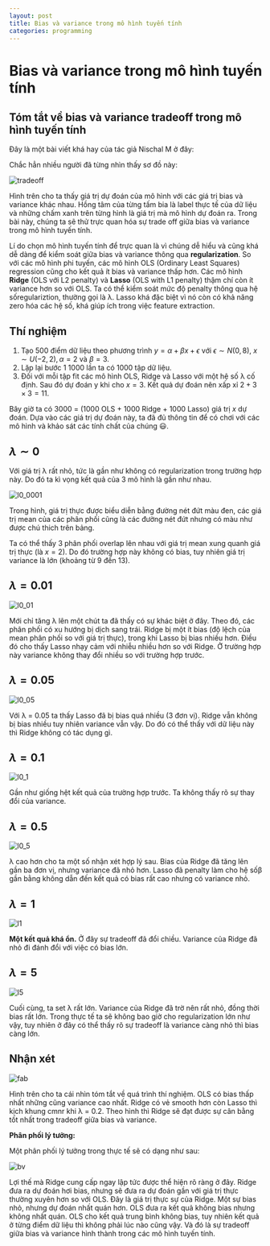 ```yaml
---
layout: post
title: Bias và variance trong mô hình tuyến tính
categories: programming
---
```


# Bias và variance trong mô hình tuyến tính

## Tóm tắt về bias và variance tradeoff trong mô hình tuyến tính

Đây là một bài viết khá hay của tác giả Nischal M ở đây: 

Chắc hẳn nhiều người đã từng nhìn thấy sơ đồ này:

![tradeoff](img/bias-variance/Untitled.png)

Hình trên cho ta thấy giá trị dự đoán của mô hình với các giá trị bias và variance khác nhau. Hồng tâm của từng tấm bia là label thực tế của dữ liệu và những chấm xanh trên từng hình là giá trị mà mô hình dự đoán ra. Trong bài này, chúng ta sẽ thử trực quan hóa sự trade off giữa bias và variance trong mô hình tuyến tính.

Lí do chọn mô hình tuyến tính để trực quan là vì chúng dễ hiểu và cũng khá dễ dàng để kiểm soát giữa bias và variance thông qua **regularization**. So với các mô hình phi tuyến, các mô hình OLS (Ordinary Least Squares) regression cũng cho kết quả ít bias và variance thấp hơn. Các mô hình **Ridge** (OLS với L2 penalty) và **Lasso** (OLS with L1 penalty) thậm chí còn ít variance hơn so với OLS. Ta có thể kiểm soát mức độ penalty thông qua hệ sốregulariztion, thường gọi là λ. Lasso khá đặc biệt vì nó còn có khả năng zero hóa các hệ số, khá giúp ích trong việc feature extraction.

## Thí nghiệm

1. Tạo 500 điểm dữ liệu theo phương trình $y = α+ βx + ϵ$ với $ϵ \sim N(0, 8)$, $x \sim U(-2, 2), α = 2$ và $β = 3$.
2. Lặp lại bước 1 $1000$ lần ta có 1000 tập dữ liệu.
3. Đối với mỗi tập fit các mô hình OLS, Ridge và Lasso với một hệ số λ cố định. Sau đó dự đoán y khi cho $x = 3$. Kết quả dự đoán nên xấp xỉ  $2 + 3 \times 3 = 11$.

Bây giờ ta có 3000 = (1000 OLS + 1000 Ridge + 1000 Lasso) giá trị $x$ dự đoán. Dựa vào các giá trị dự đoán này, ta đã đủ thông tin để có chơi với các mô hình và khảo sát các tính chất của chúng 😃.

## $λ \sim 0$

Với giá trị λ rất nhỏ, tức là gần như không có regularization trong trường hợp này. Do đó ta kì vọng kết quả của 3 mô hình là gần như nhau.

![l0_0001](img/bias-variance/I0_0001.png)

Trong hình, giá trị thực được biểu diễn bằng đường nét đứt màu đen, các giá trị mean của các phân phối cũng là các đường nét đứt nhưng có màu như được chú thich trên bảng.

Ta có thể thấy 3 phân phối overlap lên nhau với giá trị mean xung quanh giá trị thực (là $x = 2$). Do đó trường hợp này không có bias, tuy nhiên giá trị variance là lớn (khoảng từ 9 đến 13).

## $λ = 0.01$

![l0_01](img/bias-variance/l0_1.png)

Mới chỉ tăng λ lên một chút ta đã thấy có sự khác biệt ở đây. Theo đó, các phân phối có xu hướng bị dịch sang trái. Ridge bị một ít bias (độ lệch của mean phân phối so với giá trị thực), trong khi Lasso bị bias nhiều hơn. Điều đó cho thấy Lasso nhạy cảm với nhiễu nhiều hơn so với Ridge. Ở trường hợp này variance không thay đổi nhiều so với trường hợp trước.

## $λ = 0.05$

![l0_05](img/bias-variance/l0_05.png)

Với λ = 0.05 ta thấy Lasso đã bị bias quá nhiều (3 đơn vị). Ridge vẫn không bị bias nhiều tuy nhiên variance vẫn vậy. Do đó có thể thấy với dữ liệu này thì Ridge không có tác dụng gì.

## $λ = 0.1$

![l0_1](img/bias-variance/l0_1.png)

Gần như giống hệt kết quả của trường hợp trước. Ta không thấy rõ sự thay đổi của variance.

## $λ = 0.5$

![l0_5](img/bias-variance/l0_5.png)

λ cao hơn cho ta một số nhận xét hợp lý sau. Bias của Ridge đã tăng lên gần ba đơn vị, nhưng variance đã nhỏ hơn. Lasso đã penalty làm cho hệ sốβ  gần bằng không dẫn đến kết quả có bias rất cao nhưng có variance nhỏ.

## $λ = 1$

![l1](img/bias-variance/l1.png)

**Một kết quả khá ổn.** Ở đây sự tradeoff đã đổi chiều. Variance của Ridge đã nhỏ đi đánh đổi với việc có bias lớn.

## $λ = 5$

![I5](img/bias-variance/l5.png)

Cuối cùng, ta set λ rất lớn. Variance của Ridge đã trờ nên rất nhỏ, đồng thời bias rất lớn. Trong thực tế ta sẽ không bao giờ cho regularization lớn như vậy, tuy nhiên ở đây có thể thấy rõ sự tradeoff là variance càng nhỏ thì bias càng lớn.

## Nhận xét

![fab](img/bias-variance/fabricated.png)

Hình trên cho ta cái nhìn tóm tắt về quá trình thí nghiệm. OLS có bias thấp nhất những cũng variance cao nhất. Ridge có vẻ smooth hơn còn Lasso thì kịch khung cmnr khi λ = 0.2. Theo hình thì Ridge sẽ đạt được sự cân bằng tốt nhất trong tradeoff giữa bias và variance.

**Phân phối lý tưởng:**

Một phân phối lý tưởng trong thực tế sẽ có dạng như sau:

![bv](img/bias-variance/bvplot.png)

Lợi thế mà Ridge cung cấp ngay lập tức được thể hiện rõ ràng ở đây. Ridge đưa ra dự đoán hơi bias, nhưng sẽ đưa ra dự đoán gần với giá trị thực thường xuyên hơn so với OLS. Đây là giá trị thực sự của Ridge. Một sự bias nhỏ, nhưng dự đoán nhất quán hơn. OLS đưa ra kết quả không bias nhưng không nhất quán. OLS cho kết quả trung bình không bias, tuy nhiên kết quả ở từng điểm dữ liệu thì không phải lúc nào cũng vậy. Và đó là sự tradeoff giữa bias và variance hình thành trong các mô hình tuyến tính.